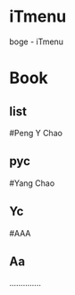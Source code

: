 # iTmenu
boge - iTmenu

# Book
## list

#Peng Y Chao
## pyc

#Yang Chao
## Yc

#AAA
## Aa


..............